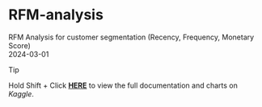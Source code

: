 # RFM-analysis
RFM Analysis for customer segmentation (Recency, Frequency, Monetary Score) \
2024-03-01

> [!TIP]
> Hold Shift + Click [**HERE**](https://www.kaggle.com/code/joyccheng/rfm-analysis-for-customer-segmentation/) to view the full documentation and charts on *Kaggle*.
